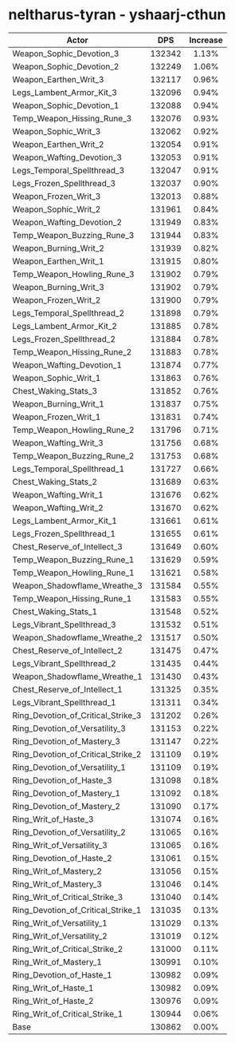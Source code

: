 # neltharus-tyran - yshaarj-cthun
| Actor | DPS | Increase |
|---|:---:|:---:|
|Weapon_Sophic_Devotion_3|132342|1.13%|
|Weapon_Sophic_Devotion_2|132249|1.06%|
|Weapon_Earthen_Writ_3|132117|0.96%|
|Legs_Lambent_Armor_Kit_3|132096|0.94%|
|Weapon_Sophic_Devotion_1|132088|0.94%|
|Temp_Weapon_Hissing_Rune_3|132076|0.93%|
|Weapon_Sophic_Writ_3|132062|0.92%|
|Weapon_Earthen_Writ_2|132054|0.91%|
|Weapon_Wafting_Devotion_3|132053|0.91%|
|Legs_Temporal_Spellthread_3|132047|0.91%|
|Legs_Frozen_Spellthread_3|132037|0.90%|
|Weapon_Frozen_Writ_3|132013|0.88%|
|Weapon_Sophic_Writ_2|131961|0.84%|
|Weapon_Wafting_Devotion_2|131949|0.83%|
|Temp_Weapon_Buzzing_Rune_3|131944|0.83%|
|Weapon_Burning_Writ_2|131939|0.82%|
|Weapon_Earthen_Writ_1|131915|0.80%|
|Temp_Weapon_Howling_Rune_3|131902|0.79%|
|Weapon_Burning_Writ_3|131902|0.79%|
|Weapon_Frozen_Writ_2|131900|0.79%|
|Legs_Temporal_Spellthread_2|131898|0.79%|
|Legs_Lambent_Armor_Kit_2|131885|0.78%|
|Legs_Frozen_Spellthread_2|131884|0.78%|
|Temp_Weapon_Hissing_Rune_2|131883|0.78%|
|Weapon_Wafting_Devotion_1|131874|0.77%|
|Weapon_Sophic_Writ_1|131863|0.76%|
|Chest_Waking_Stats_3|131852|0.76%|
|Weapon_Burning_Writ_1|131837|0.75%|
|Weapon_Frozen_Writ_1|131831|0.74%|
|Temp_Weapon_Howling_Rune_2|131796|0.71%|
|Weapon_Wafting_Writ_3|131756|0.68%|
|Temp_Weapon_Buzzing_Rune_2|131753|0.68%|
|Legs_Temporal_Spellthread_1|131727|0.66%|
|Chest_Waking_Stats_2|131689|0.63%|
|Weapon_Wafting_Writ_1|131676|0.62%|
|Weapon_Wafting_Writ_2|131670|0.62%|
|Legs_Lambent_Armor_Kit_1|131661|0.61%|
|Legs_Frozen_Spellthread_1|131655|0.61%|
|Chest_Reserve_of_Intellect_3|131649|0.60%|
|Temp_Weapon_Buzzing_Rune_1|131629|0.59%|
|Temp_Weapon_Howling_Rune_1|131621|0.58%|
|Weapon_Shadowflame_Wreathe_3|131584|0.55%|
|Temp_Weapon_Hissing_Rune_1|131583|0.55%|
|Chest_Waking_Stats_1|131548|0.52%|
|Legs_Vibrant_Spellthread_3|131532|0.51%|
|Weapon_Shadowflame_Wreathe_2|131517|0.50%|
|Chest_Reserve_of_Intellect_2|131475|0.47%|
|Legs_Vibrant_Spellthread_2|131435|0.44%|
|Weapon_Shadowflame_Wreathe_1|131430|0.43%|
|Chest_Reserve_of_Intellect_1|131325|0.35%|
|Legs_Vibrant_Spellthread_1|131311|0.34%|
|Ring_Devotion_of_Critical_Strike_3|131202|0.26%|
|Ring_Devotion_of_Versatility_3|131153|0.22%|
|Ring_Devotion_of_Mastery_3|131147|0.22%|
|Ring_Devotion_of_Critical_Strike_2|131109|0.19%|
|Ring_Devotion_of_Versatility_1|131109|0.19%|
|Ring_Devotion_of_Haste_3|131098|0.18%|
|Ring_Devotion_of_Mastery_1|131092|0.18%|
|Ring_Devotion_of_Mastery_2|131090|0.17%|
|Ring_Writ_of_Haste_3|131074|0.16%|
|Ring_Devotion_of_Versatility_2|131065|0.16%|
|Ring_Writ_of_Versatility_3|131065|0.16%|
|Ring_Devotion_of_Haste_2|131061|0.15%|
|Ring_Writ_of_Mastery_2|131056|0.15%|
|Ring_Writ_of_Mastery_3|131046|0.14%|
|Ring_Writ_of_Critical_Strike_3|131040|0.14%|
|Ring_Devotion_of_Critical_Strike_1|131035|0.13%|
|Ring_Writ_of_Versatility_1|131029|0.13%|
|Ring_Writ_of_Versatility_2|131019|0.12%|
|Ring_Writ_of_Critical_Strike_2|131000|0.11%|
|Ring_Writ_of_Mastery_1|130991|0.10%|
|Ring_Devotion_of_Haste_1|130982|0.09%|
|Ring_Writ_of_Haste_1|130982|0.09%|
|Ring_Writ_of_Haste_2|130976|0.09%|
|Ring_Writ_of_Critical_Strike_1|130944|0.06%|
|Base|130862|0.00%|
